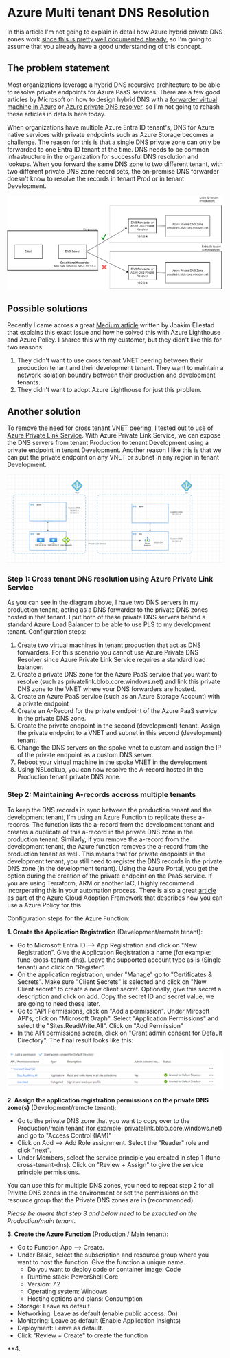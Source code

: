 # Azure Multi tenant DNS Resolution

In this article I'm not going to explain in detail how Azure hybrid private DNS zones work [since this is pretty well documented already](https://learn.microsoft.com/en-us/azure/architecture/hybrid/hybrid-dns-infra), so I'm going to assume that you already have a good understanding of this concept. 

## The problem statement
Most organizations leverage a hybrid DNS recursive architecture to be able to resolve private endpoints for Azure PaaS services. There are a few good articles by Microsoft on how to design hybrid DNS with a [forwarder virtual machine in Azure](https://learn.microsoft.com/en-us/azure/architecture/example-scenario/networking/azure-dns-private-resolver#use-a-dns-forwarder-vm) or [Azure private DNS resolver](https://learn.microsoft.com/en-us/azure/architecture/example-scenario/networking/azure-dns-private-resolver#use-dns-private-resolver), so I'm not going to rehash these articles in details here today. 

When organizations have multiple Azure Entra ID tenant's, DNS for Azure native services with private endpoints such as Azure Storage becomes a challenge. The reason for this is that a single DNS private zone can only be forwarded to one Entra ID tenant at the time. DNS needs to be common infrastructure in the organization for successful DNS resolution and lookups. When you forward the same DNS zone to two different tenant, with two different private DNS zone record sets, the on-premise DNS forwarder doesn't know to resolve the records in tenant Prod or in tenant Development. 

![alt text](https://github.com/pimvandenderen/azure-multi-tenant-dns/blob/226d3515259f25f9b44d248b75503906f24e00db/ProblemStatement.png "DNS Multi tenant problem")



## Possible solutions
Recently I came across a great [Medium article](https://medium.com/sparebank1-digital/multi-tenant-and-hybrid-dns-with-azure-private-dns-6ace8a67b6de) written by Joakim Ellestad that explains this exact issue and how he solved this with Azure Lighthouse and Azure Policy. I shared this with my customer, but they didn't like this for two reasons: 
1. They didn't want to use cross tenant VNET peering between their production tenant and their development tenant. They want to maintain a network isolation boundry between their production and development tenants.
2. They didn't want to adopt Azure Lighthouse for just this problem.

## Another solution
To remove the need for cross tenant VNET peering, I tested out to use of [Azure Private Link Service](https://learn.microsoft.com/en-us/azure/private-link/private-link-service-overview). With Azure Private Link Service, we can expose the DNS servers from tenant Production to tenant Development using a private endpoint in tenant Development. Another reason I like this is that we can put the private endpoint on any VNET or subnet in any region in tenant Development. 

![alt text](https://github.com/pimvandenderen/azure-multi-tenant-dns/blob/8bcdffb18306ef3ce175702cede3f3c1f494861f/multitenant-dns-pls.png "DNS Multi Tenant with PLS")

### Step 1: Cross tenant DNS resolution using Azure Private Link Service 
As you can see in the diagram above, I have two DNS servers in my production tenant, acting as a DNS forwarder to the private DNS zones hosted in that tenant. I put both of these private DNS servers behind a standard Azure Load Balancer to be able to use PLS to my development tenant. Configuration steps:
1. Create two virtual machines in tenant production that act as DNS forwarders. For this scenario you cannot use Azure Private DNS Resolver since Azure Private Link Service requires a standard load balancer.
2. Create a private DNS zone for the Azure PaaS service that you want to resolve (such as privatelink.blob.core.windows.net) and link this private DNS zone to the VNET where your DNS forwarders are hosted.
3. Create an Azure PaaS service (such as an Azure Storage Account) with a private endpoint
4. Create an A-Record for the private endpoint of the Azure PaaS service in the private DNS zone. 
5. Create the private endpoint in the second (development) tenant. Assign the private endpoint to a VNET and subnet in this second (development) tenant.
6. Change the DNS servers on the spoke-vnet to custom and assign the IP of the private endpoint as a custom DNS server.
7. Reboot your virtual machine in the spoke VNET in the development
8. Using NSLookup, you can now resolve the A-record hosted in the Production tenant private DNS zone.

### Step 2: Maintaining A-records accross multiple tenants
To keep the DNS records in sync between the production tenant and the development tenant, I'm using an Azure Function to replicate these a-records. The function lists the a-record from the development tenant and creates a duplicate of this a-record in the private DNS zone in the production tenant. Similarly, if you remove the a-record from the development tenant, the Azure function removes the a-record from the production tenant as well. This means that for private endpoints in the development tenant, you still need to register the DNS records in the private DNS zone (in the development tenant). Using the Azure Portal, you get the option during the creation of the private endpoint on the PaaS service. If you are using Terraform, ARM or another IaC, I highly recommend incorperating this in your automation process. There is also a great [article](https://learn.microsoft.com/en-us/azure/cloud-adoption-framework/ready/azure-best-practices/private-link-and-dns-integration-at-scale) as part of the Azure Cloud Adoption Framework that describes how you can use a Azure Policy for this. 



Configuration steps for the Azure Function: 

**1. Create the Application Registration** (Development/remote tenant): 
  - Go to Microsoft Entra ID --> App Registration and click on "New Registration". Give the Application Registration a name (for example: func-cross-tenant-dns). Leave the supported account type as is (Single tenant) and click on "Register".
  - On the application registration, under "Manage" go to "Certificates & Secrets". Make sure "Client Secrets" is selected and click on "New Client secret" to create a new client secret. Optionally, give this secret a description and click on add. Copy the secret ID and secret value, we are going to need these later.
  - Go to "API Permissions, click on "Add a permission". Under Mirosoft API's, click on "Microsoft Graph". Select "Application Permissions" and select the "Sites.ReadWrite.All". Click on "Add Permission"
  - In the API permissions screen, click on "Grant admin consent for Default Directory". The final result looks like this:
   
![alt text](https://github.com/pimvandenderen/azure-multi-tenant-dns/blob/5539dc9c2e59e00e48cdee40b2aa44a1471a0c9b/images/appreg.png)

**2. Assign the application registration permissions on the private DNS zone(s)** (Development/remote tenant):
  - Go to the private DNS zone that you want to copy over to the Production/main tenant (for example: privatelink.blob.core.windows.net) and go to "Access Control (IAM)"
  - Click on Add --> Add Role assignment. Select the "Reader" role and click "next".
  - Under Members, select the service principle you created in step 1 (func-cross-tenant-dns). Click on "Review + Assign" to give the service principle permissions. 

You can use this for multiple DNS zones, you need to repeat step 2 for all Private DNS zones in the environment or set the permissions on the resource group that the Private DNS zones are in (recommended). 

_Please be aware that step 3 and below need to be executed on the Production/main tenant._

**3. Create the Azure Function** (Production / Main tenant):
- Go to Function App --> Create.
- Under Basic, select the subscription and resource group where you want to host the function. Give the function a unique name.
  - Do you want to deploy code or container image: Code
  - Runtime stack: PowerShell Core
  - Version: 7.2
  - Operating system: Windows
  - Hosting options and plans: Consumption
- Storage: Leave as default
- Networking: Leave as default (enable public access: On)
- Monitoring: Leave as default (Enable Application Insights)
- Deployment: Leave as default.
- Click "Review + Create" to create the function

**4. 











